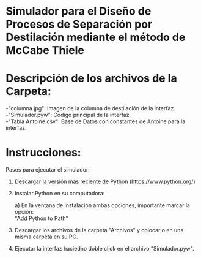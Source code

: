 # Simulador para el Diseño de Procesos de Separación por Destilación mediante el método de McCabe Thiele

# Descripción de los archivos de la Carpeta:
-"columna.jpg": Imagen de la columna de destilación de la interfaz.  
-"Simulador.pyw": Código principal de la interfaz.   
-"Tabla Antoine.csv": Base de Datos con constantes de Antoine para la interfaz.   

# Instrucciones:
Pasos para ejecutar el simulador:

1. Descargar la versión más reciente de Python (https://www.python.org/)

2. Instalar Python en su computadora: 

      a) En la ventana de instalación ambas opciones, importante marcar la opción:  
      "Add Python to Path"

3. Descargar los archivos de la carpeta "Archivos" y colocarlo en una misma carpeta en su PC.

4. Ejecutar la interfaz haciedno doble click en el archivo "Simulador.pyw".
